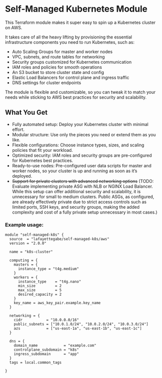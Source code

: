 # Self-Managed Kubernetes Module

This Terraform module makes it super easy to spin up a Kubernetes cluster on AWS.

It takes care of all the heavy lifting by provisioning the essential infrastructure components you need to run Kubernetes, such as:

- Auto Scaling Groups for master and worker nodes
- VPC, subnets, and route tables for networking
- Security groups customized for Kubernetes communication
- IAM roles and policies for smooth operations
- An S3 bucket to store cluster state and config
- Elastic Load Balancers for control plane and ingress traffic
- DNS settings for cluster endpoints

The module is flexible and customizable, so you can tweak it to match your needs while sticking to AWS best practices for security and scalability.

## What You Get

- Fully automated setup: Deploy your Kubernetes cluster with minimal effort.
- Modular structure: Use only the pieces you need or extend them as you like.
- Flexible configurations: Choose instance types, sizes, and scaling policies that fit your workload.
- Optimized security: IAM roles and security groups are pre-configured for Kubernetes best practices.
- Ready-to-use nodes: Pre-configured user data scripts for master and worker nodes, so your cluster is up and running as soon as it’s deployed.
- ~~Support for private clusters with advanced networking options~~ (TODO: Evaluate implementing private ASG with NLB or NGINX Load Balancer. While this setup can offer additional security and scalability, it is unnecessary for small to medium clusters. Public ASGs, as configured, are already effectively private due to strict access controls such as limited ports, SSH keys, and security groups, making the added complexity and cost of a fully private setup unnecessary in most cases.)


### Example usage:

```hcl
module "self-managed-k8s" {
  source  = "lafayettegabe/self-managed-k8s/aws"
  version = "2.0.0"

  name = "k8s-cluster"

  computing = {
    masters = {
      instance_type = "t4g.medium"
    }
    workers = {
      instance_type    = "t4g.nano"
      min_size         = 2
      max_size         = 5
      desired_capacity = 2
    }
    key_name = aws_key_pair.example.key_name
  }

  networking = {
    cidr           = "10.0.0.0/16"
    public_subnets = ["10.0.1.0/24", "10.0.2.0/24", "10.0.3.0/24"]
    azs            = ["us-east-1a", "us-east-1b", "us-east-1c"]
  }

  dns = {
    domain_name            = "example.com"
    controlplane_subdomain = "k8s"
    ingress_subdomain      = "app"
  }
  tags = local.common_tags

}
```
